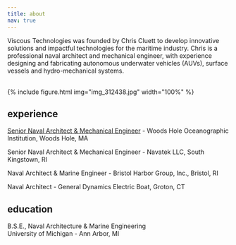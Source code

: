 ```yaml
---
title: about
nav: true
---
```


Viscous Technologies was founded by Chris Cluett to develop innovative solutions and impactful technologies for the maritime industry. Chris is a professional naval architect and mechanical engineer, with experience designing and fabricating autonomous underwater vehicles (AUVs), surface vessels and hydro-mechanical systems. 

<br>
{% include figure.html img="img_312438.jpg" width="100%" %}

## experience
[Senior Naval Architect & Mechanical Engineer](https://www2.whoi.edu/staff/ccluett/) - Woods Hole Oceanographic Institution, Woods Hole, MA
  
Senior Naval Architect & Mechanical Engineer - Navatek LLC, South Kingstown, RI
  
Naval Architect & Marine Engineer - Bristol Harbor Group, Inc., Bristol, RI
  
Naval Architect - General Dynamics Electric Boat, Groton, CT  

## education
B.S.E., Naval Architecture & Marine Engineering\
University of Michigan - Ann Arbor, MI
  


<!--- 
Viscous Technologies provides innovative and performance-driven engineering solutions, specializing in the design, analysis, and consulting services for underwater vehicles, surface vessels, hydro-mechanical systems, and subsea applications. 

Our range of expertise includes:

* Surface vessel and subsea vehicle design and analysis
* Field support, at sea testing, tow tank testing, and data acquisition
* Design and fabrication of metal, plastic, and composite structures for surface and subsea environments
* Solid and surface CAD modeling
* Electric powertrain design
* Hydrodynamics of underwater vehicles
* Linear and non-linear finite element analysis (FEA)
* Reynolds-averaged Navier-Stokes computational fluid dynamics (RANS CFD) modeling
* 6 degrees-of-freedom (6DOF) dynamic modeling of UUVs

{% include figure.html img="Picture1.png" width="100%" caption="There are two main components of drag an underwater vehicle experiences as it moves through the water: pressure drag and viscous drag. When a body is bluff, total drag is dominated by pressure drag. When a body is streamlined, total drag is dominated by viscous drag. For an equal frontal area, a streamlined body will always have less drag than a bluff body." %}

--> 
